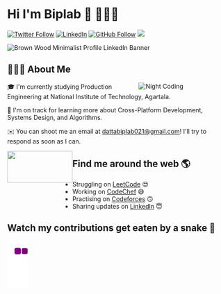 # Hi I'm Biplab 👋 👨🏻‍💻 

<!--Adding Social Media Platforms -->
[![Twitter Follow](https://img.shields.io/twitter/follow/biplabdatta25?label=Follow)](https://github.com/kaithedevil/kaithedevil)
[![LinkedIn](https://img.shields.io/badge/Biplab-%230077B5.svg?style=flat-square&logo=linkedin&logoColor=white)](https://www.linkedin.com/in/biplab-datta-b77857230/)
[![GitHub Follow](https://img.shields.io/github/followers/kaithedevil?style=social)](https://github.com/kaithedevil)
![](https://komarev.com/ghpvc/?username=kaithedevil&color=brightgreen)

<!--Useful Websites
https://dev.to/eludadev/take-your-github-repository-to-the-next-level-17ge
https://shields.io/
https://badgen.net/
-->
![Brown Wood Minimalist Profile LinkedIn Banner](https://user-images.githubusercontent.com/98644626/164988078-d8f3c107-a2d4-463e-b6b1-a5eeda0e1f17.png)

## 👨🏻‍💻 About Me
<img alt="Night Coding" src="https://thumbs.gfycat.com/PowerlessUnawareIncatern-size_restricted.gif" align="right" style="width: 40%;">


🎓  I'm currently studying Production Engineering at National Institute of Technology, Agartala.

<!--💡  Some technologies I enjoy working with include ReactJS, JavaScript, NodeJS and ExpressJS. Currently exploring Dart/Flutter. -->

🌱  I'm on track for learning more about Cross-Platform Development, Systems Design, and Algorithms.

✉️  You can shoot me an email at dattabiplab021@gmail.com! I'll try to respond as soon as I can.


<img align="left" width="150" height="146" src="https://d2te1y9qx21itc.cloudfront.net/images/jobs/20160506/marketing-director.gif" style="max-width: 100%; height: 50%">

## Find me around the web 🌎

+ Struggling on <a href="https://leetcode.com/kaithedevil/" rel="nofollow">LeetCode</a> 😍
+ Working on <a href="https://www.codechef.com/users/kaithedevil" rel="nofollow">CodeChef</a> 😅
+ Practising on <a href="https://codeforces.com/profile/Kaithedevil" rel="nofollow">Codeforces</a> 🙃
+ Sharing updates on <a href="https://www.linkedin.com/in/biplab-datta-b77857230/" rel="nofollow">LinkedIn</a> 😇


## Watch my contributions get eaten by a snake 🐍

![snake svg](https://github.com/dattabiplab/dattabiplab/blob/output/github-contribution-grid-snake.gif)
<!--
**kaithedevil/kaithedevil** is a ✨ _special_ ✨ repository because its `README.md` (this file) appears on your GitHub profile.

Here are some ideas to get you started:

- 🔭 I’m currently working on ...
- 🌱 I’m currently learning ...
- 👯 I’m looking to collaborate on ...
- 🤔 I’m looking for help with ...
- 💬 Ask me about ...
- 📫 How to reach me: ...
- 😄 Pronouns: ...
- ⚡ Fun fact: ...
-->
